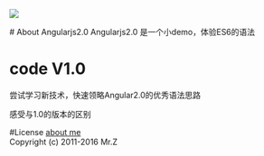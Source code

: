 <p><img src="http://wuzuoyi.com/123.png"></p>
# About Angularjs2.0
 Angularjs2.0 是一个小demo，体验ES6的语法

# code V1.0
<p>尝试学习新技术，快速领略Angular2.0的优秀语法思路</p>
<p>感受与1.0的版本的区别</p>

#License
<a href="http://www.webnpm.com/">about me</a><br/>
Copyright (c) 2011-2016 Mr.Z

